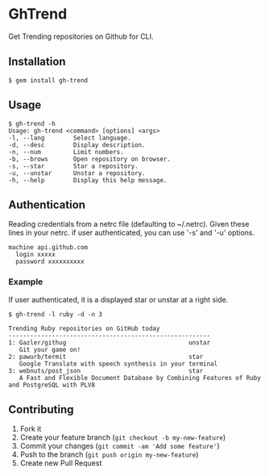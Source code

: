 # GhTrend

Get Trending repositories on Github for CLI.

## Installation

    $ gem install gh-trend

## Usage
    
    $ gh-trend -h
    Usage: gh-trend <command> [options] <args>
    -l, --lang        Select language.
    -d, --desc        Display description.
    -n, --num         Limit numbers.
    -b, --brows       Open repository on browser.
    -s, --star        Star a repository.
    -u, --unstar      Unstar a repository.
    -h, --help        Display this help message.

## Authentication

Reading credentials from a netrc file (defaulting to ~/.netrc). Given these lines in your netrc.
if user authenticated, you can use '-s' and '-u' options.

    machine api.github.com
      login xxxxx
      password xxxxxxxxxx

### Example

If user authenticated, it is a displayed star or unstar at a right side.

    $ gh-trend -l ruby -d -n 3

    Trending Ruby repositories on GitHub today
    --------------------------------------------------------
    1: Gazler/githug                                  unstar
       Git your game on!
    2: pawurb/termit                                  star
       Google Translate with speech synthesis in your terminal
    3: webnuts/post_json                              star
       A Fast and Flexible Document Database by Combining Features of Ruby and PostgreSQL with PLV8

## Contributing

1. Fork it
2. Create your feature branch (`git checkout -b my-new-feature`)
3. Commit your changes (`git commit -am 'Add some feature'`)
4. Push to the branch (`git push origin my-new-feature`)
5. Create new Pull Request

